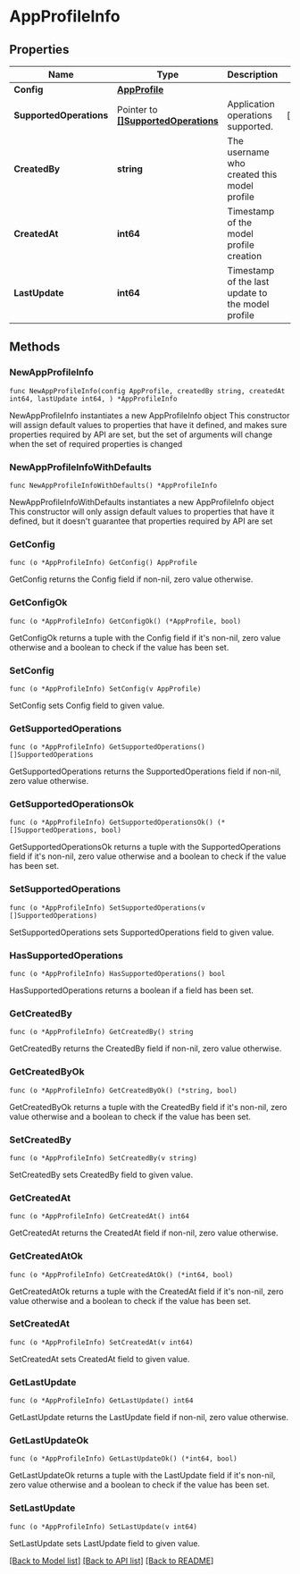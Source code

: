 # AppProfileInfo

## Properties

Name | Type | Description | Notes
------------ | ------------- | ------------- | -------------
**Config** | [**AppProfile**](AppProfile.md) |  | 
**SupportedOperations** | Pointer to [**[]SupportedOperations**](SupportedOperations.md) | Application operations supported. | [optional] 
**CreatedBy** | **string** | The username who created this model profile | 
**CreatedAt** | **int64** | Timestamp of the model profile creation | 
**LastUpdate** | **int64** | Timestamp of the last update to the model profile | 

## Methods

### NewAppProfileInfo

`func NewAppProfileInfo(config AppProfile, createdBy string, createdAt int64, lastUpdate int64, ) *AppProfileInfo`

NewAppProfileInfo instantiates a new AppProfileInfo object
This constructor will assign default values to properties that have it defined,
and makes sure properties required by API are set, but the set of arguments
will change when the set of required properties is changed

### NewAppProfileInfoWithDefaults

`func NewAppProfileInfoWithDefaults() *AppProfileInfo`

NewAppProfileInfoWithDefaults instantiates a new AppProfileInfo object
This constructor will only assign default values to properties that have it defined,
but it doesn't guarantee that properties required by API are set

### GetConfig

`func (o *AppProfileInfo) GetConfig() AppProfile`

GetConfig returns the Config field if non-nil, zero value otherwise.

### GetConfigOk

`func (o *AppProfileInfo) GetConfigOk() (*AppProfile, bool)`

GetConfigOk returns a tuple with the Config field if it's non-nil, zero value otherwise
and a boolean to check if the value has been set.

### SetConfig

`func (o *AppProfileInfo) SetConfig(v AppProfile)`

SetConfig sets Config field to given value.


### GetSupportedOperations

`func (o *AppProfileInfo) GetSupportedOperations() []SupportedOperations`

GetSupportedOperations returns the SupportedOperations field if non-nil, zero value otherwise.

### GetSupportedOperationsOk

`func (o *AppProfileInfo) GetSupportedOperationsOk() (*[]SupportedOperations, bool)`

GetSupportedOperationsOk returns a tuple with the SupportedOperations field if it's non-nil, zero value otherwise
and a boolean to check if the value has been set.

### SetSupportedOperations

`func (o *AppProfileInfo) SetSupportedOperations(v []SupportedOperations)`

SetSupportedOperations sets SupportedOperations field to given value.

### HasSupportedOperations

`func (o *AppProfileInfo) HasSupportedOperations() bool`

HasSupportedOperations returns a boolean if a field has been set.

### GetCreatedBy

`func (o *AppProfileInfo) GetCreatedBy() string`

GetCreatedBy returns the CreatedBy field if non-nil, zero value otherwise.

### GetCreatedByOk

`func (o *AppProfileInfo) GetCreatedByOk() (*string, bool)`

GetCreatedByOk returns a tuple with the CreatedBy field if it's non-nil, zero value otherwise
and a boolean to check if the value has been set.

### SetCreatedBy

`func (o *AppProfileInfo) SetCreatedBy(v string)`

SetCreatedBy sets CreatedBy field to given value.


### GetCreatedAt

`func (o *AppProfileInfo) GetCreatedAt() int64`

GetCreatedAt returns the CreatedAt field if non-nil, zero value otherwise.

### GetCreatedAtOk

`func (o *AppProfileInfo) GetCreatedAtOk() (*int64, bool)`

GetCreatedAtOk returns a tuple with the CreatedAt field if it's non-nil, zero value otherwise
and a boolean to check if the value has been set.

### SetCreatedAt

`func (o *AppProfileInfo) SetCreatedAt(v int64)`

SetCreatedAt sets CreatedAt field to given value.


### GetLastUpdate

`func (o *AppProfileInfo) GetLastUpdate() int64`

GetLastUpdate returns the LastUpdate field if non-nil, zero value otherwise.

### GetLastUpdateOk

`func (o *AppProfileInfo) GetLastUpdateOk() (*int64, bool)`

GetLastUpdateOk returns a tuple with the LastUpdate field if it's non-nil, zero value otherwise
and a boolean to check if the value has been set.

### SetLastUpdate

`func (o *AppProfileInfo) SetLastUpdate(v int64)`

SetLastUpdate sets LastUpdate field to given value.



[[Back to Model list]](../README.md#documentation-for-models) [[Back to API list]](../README.md#documentation-for-api-endpoints) [[Back to README]](../README.md)


